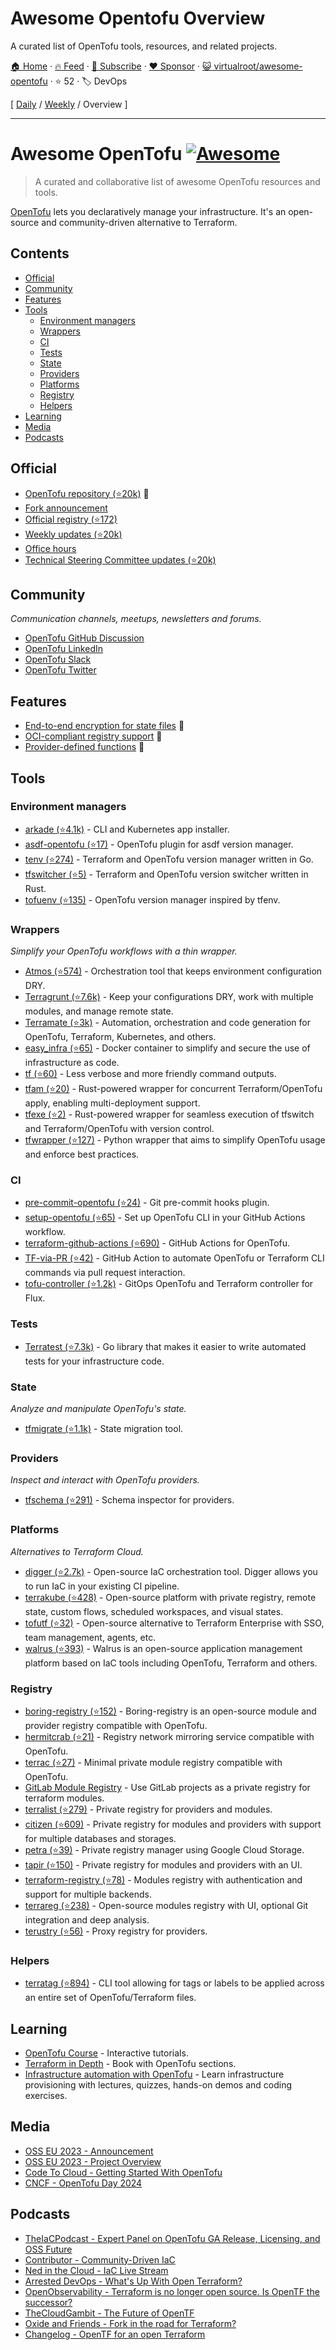 # Awesome Opentofu Overview

A curated list of OpenTofu tools, resources, and related projects.

[🏠 Home](/README.md) · [🔥 Feed](https://www.trackawesomelist.com/virtualroot/awesome-opentofu/rss.xml) · [📮 Subscribe](https://trackawesomelist.us17.list-manage.com/subscribe?u=d2f0117aa829c83a63ec63c2f&id=36a103854c) · [❤️  Sponsor](https://github.com/sponsors/theowenyoung) · [😺 virtualroot/awesome-opentofu](https://github.com/virtualroot/awesome-opentofu) · ⭐ 52 · 🏷️ DevOps

[ [Daily](/content/virtualroot/awesome-opentofu/README.md) / [Weekly](/content/virtualroot/awesome-opentofu/week/README.md) / Overview ]

---

# Awesome OpenTofu [![Awesome](https://awesome.re/badge.svg)](https://awesome.re) <!-- omit in toc -->

> A curated and collaborative list of awesome OpenTofu resources and tools.

[OpenTofu](https://opentofu.org/) lets you declaratively manage your infrastructure. It's an open-source and community-driven alternative to Terraform.

## Contents <!-- omit in toc -->

*   [Official](#official)
*   [Community](#community)
*   [Features](#features)
*   [Tools](#tools)
    *   [Environment managers](#environment-managers)
    *   [Wrappers](#wrappers)
    *   [CI](#ci)
    *   [Tests](#tests)
    *   [State](#state)
    *   [Providers](#providers)
    *   [Platforms](#platforms)
    *   [Registry](#registry)
    *   [Helpers](#helpers)
*   [Learning](#learning)
*   [Media](#media)
*   [Podcasts](#podcasts)

## Official

*   [OpenTofu repository (⭐20k)](https://github.com/opentofu/opentofu) 🎉
*   [Fork announcement](https://opentofu.org/announcement)
*   [Official registry (⭐172)](https://github.com/opentofu/registry)
*   [Weekly updates (⭐20k)](https://github.com/opentofu/opentofu/blob/main/WEEKLY_UPDATES.md#weekly-updates)
*   [Office hours](https://www.youtube.com/watch?v=aEoMzUza6Ok\&list=PLnVotLM2QsyhCc1_8PA7fbVF-ixt4_XAY)
*   [Technical Steering Committee updates (⭐20k)](https://github.com/opentofu/opentofu/blob/main/TSC_SUMMARY.md#technical-steering-committee-tsc-summary)

## Community

*Communication channels, meetups, newsletters and forums.*

*   [OpenTofu GitHub Discussion](https://github.com/orgs/opentofu/discussions)
*   [OpenTofu LinkedIn](https://www.linkedin.com/company/opentofuorg/)
*   [OpenTofu Slack](https://opentofu.org/slack)
*   [OpenTofu Twitter](https://twitter.com/opentofuorg)

## Features

*   [End-to-end encryption for state files](https://youtu.be/rR4IbhlRSkI) 🚧
*   [OCI-compliant registry support](https://twitter.com/OpenTofuOrg/status/1696913055576387599) 🚧
*   [Provider-defined functions](https://www.youtube.com/shorts/4aHZjDz2VWg) 🚧

## Tools

### Environment managers

*   [arkade (⭐4.1k)](https://github.com/alexellis/arkade) - CLI and Kubernetes app installer.
*   [asdf-opentofu (⭐17)](https://github.com/virtualroot/asdf-opentofu) - OpenTofu plugin for asdf version manager.
*   [tenv (⭐274)](https://github.com/tofuutils/tenv) - Terraform and OpenTofu version manager written in Go.
*   [tfswitcher (⭐5)](https://github.com/ASleepyCat/tfswitcher) - Terraform and OpenTofu version switcher written in Rust.
*   [tofuenv (⭐135)](https://github.com/tofuutils/tofuenv) - OpenTofu version manager inspired by tfenv.

### Wrappers

*Simplify your OpenTofu workflows with a thin wrapper.*

*   [Atmos (⭐574)](https://github.com/cloudposse/atmos) - Orchestration tool that keeps environment configuration DRY.
*   [Terragrunt (⭐7.6k)](https://github.com/gruntwork-io/terragrunt) - Keep your configurations DRY, work with multiple modules, and manage remote state.
*   [Terramate (⭐3k)](https://github.com/terramate-io/terramate) - Automation, orchestration and code generation for OpenTofu, Terraform, Kubernetes, and others.
*   [easy\_infra (⭐65)](https://github.com/SeisoLLC/easy_infra) - Docker container to simplify and secure the use of infrastructure as code.
*   [tf (⭐60)](https://github.com/dex4er/tf) - Less verbose and more friendly command outputs.
*   [tfam (⭐20)](https://github.com/Ant0wan/tfam) - Rust-powered wrapper for concurrent Terraform/OpenTofu apply, enabling multi-deployment support.
*   [tfexe (⭐2)](https://github.com/Ant0wan/tfexe) - Rust-powered wrapper for seamless execution of tfswitch and Terraform/OpenTofu with version control.
*   [tfwrapper (⭐127)](https://github.com/claranet/tfwrapper) - Python wrapper that aims to simplify OpenTofu usage and enforce best practices.

### CI

*   [pre-commit-opentofu (⭐24)](https://github.com/tofuutils/pre-commit-opentofu) - Git pre-commit hooks plugin.
*   [setup-opentofu (⭐65)](https://github.com/opentofu/setup-opentofu) - Set up OpenTofu CLI in your GitHub Actions workflow.
*   [terraform-github-actions (⭐690)](https://github.com/dflook/terraform-github-actions) - GitHub Actions for OpenTofu.
*   [TF-via-PR (⭐42)](https://github.com/DevSecTop/TF-via-PR) - GitHub Action to automate OpenTofu or Terraform CLI commands via pull request interaction.
*   [tofu-controller (⭐1.2k)](https://github.com/flux-iac/tofu-controller) - GitOps OpenTofu and Terraform controller for Flux.

### Tests

*   [Terratest (⭐7.3k)](https://github.com/gruntwork-io/terratest) - Go library that makes it easier to write automated tests for your infrastructure code.

### State

*Analyze and manipulate OpenTofu's state.*

*   [tfmigrate (⭐1.1k)](https://github.com/minamijoyo/tfmigrate) - State migration tool.

### Providers

*Inspect and interact with OpenTofu providers.*

*   [tfschema (⭐291)](https://github.com/minamijoyo/tfschema) - Schema inspector for providers.

### Platforms

*Alternatives to Terraform Cloud.*

*   [digger (⭐2.7k)](https://github.com/diggerhq/digger) - Open-source IaC orchestration tool. Digger allows you to run IaC in your existing CI pipeline.
*   [terrakube (⭐428)](https://github.com/AzBuilder/terrakube) - Open-source platform with private registry, remote state, custom flows, scheduled workspaces, and visual states.
*   [tofutf (⭐32)](https://github.com/tofutf/tofutf) - Open-source alternative to Terraform Enterprise with SSO, team management, agents, etc.
*   [walrus (⭐393)](https://github.com/seal-io/walrus) - Walrus is an open-source application management platform based on IaC tools including OpenTofu, Terraform and others.

### Registry

*   [boring-registry (⭐152)](https://github.com/boring-registry/boring-registry) - Boring-registry is an open-source module and provider registry compatible with OpenTofu.
*   [hermitcrab (⭐21)](https://github.com/seal-io/hermitcrab) - Registry network mirroring service compatible with OpenTofu.
*   [terrac (⭐27)](https://github.com/haoliangyu/terrac) - Minimal private module registry compatible with OpenTofu.
*   [GitLab Module Registry](https://docs.gitlab.com/ee/user/packages/terraform_module_registry/) - Use GitLab projects as a private registry for terraform modules.
*   [terralist (⭐279)](https://github.com/terralist/terralist) - Private registry for providers and modules.
*   [citizen (⭐609)](https://github.com/outsideris/citizen) - Private registry for modules and providers with support for multiple databases and storages.
*   [petra (⭐39)](https://github.com/devoteamgcloud/petra) - Private registry manager using Google Cloud Storage.
*   [tapir (⭐150)](https://github.com/PacoVK/tapir) - Private registry for modules and providers with an UI.
*   [terraform-registry (⭐78)](https://github.com/nrkno/terraform-registry) - Modules registry with authentication and support for multiple backends.
*   [terrareg (⭐238)](https://github.com/MatthewJohn/terrareg) - Open-source modules registry with UI, optional Git integration and deep analysis.
*   [terustry (⭐56)](https://github.com/veepee-oss/terustry) - Proxy registry for providers.

### Helpers

*   [terratag (⭐894)](https://github.com/env0/terratag) - CLI tool allowing for tags or labels to be applied across an entire set of OpenTofu/Terraform files.

## Learning

*   [OpenTofu Course](https://killercoda.com/quincycheng/course/course_opentofu) - Interactive tutorials.
*   [Terraform in Depth](https://www.manning.com/books/terraform-in-depth) - Book with OpenTofu sections.
*   [Infrastructure automation with OpenTofu](https://www.udemy.com/course/infrastructure-automation-with-opentofu-hands-on-devops/?couponCode=1D97F4D8FFE62E296BE1) - Learn infrastructure provisioning with lectures, quizzes, hands-on demos and coding exercises.

## Media

*   [OSS EU 2023 - Announcement](https://www.youtube.com/watch?v=Ha77rpusEDM\&t=1190s)
*   [OSS EU 2023 - Project Overview](https://www.youtube.com/watch?v=-8sOE9-icmY\&t=15116s)
*   [Code To Cloud - Getting Started With OpenTofu](https://www.youtube.com/watch?v=HeUz6TMg82U)
*   [CNCF - OpenTofu Day 2024](https://www.youtube.com/playlist?list=PLnVotLM2Qsyiw_6Pd_9WxRRLdrUAs3c1c)

## Podcasts

<!-- DESC, from most recent to oldest. -->

*   [TheIaCPodcast - Expert Panel on OpenTofu GA Release, Licensing, and OSS Future](https://www.theiacpodcast.com/episode/expert-panel-on-opentofu-ga-release-licensing-and-oss-future)
*   [Contributor - Community-Driven IaC](https://www.contributor.fyi/opentofu)
*   [Ned in the Cloud - IaC Live Stream](https://www.youtube.com/watch?v=p0vDydkUWB4)
*   [Arrested DevOps - What's Up With Open Terraform?](https://www.arresteddevops.com/open-tofu/)
*   [OpenObservability - Terraform is no longer open source. Is OpenTF the successor?](https://www.youtube.com/watch?v=5QdUs9VKq5g)
*   [TheCloudGambit - The Future of OpenTF](https://www.thecloudgambit.com/2236725/13576531-the-future-of-opentf-with-ohad-maislish)
*   [Oxide and Friends - Fork in the road for Terraform?](https://www.youtube.com/watch?v=QaU94LY891M)
*   [Changelog -  OpenTF for an open Terraform](https://changelog.com/podcast/556)

